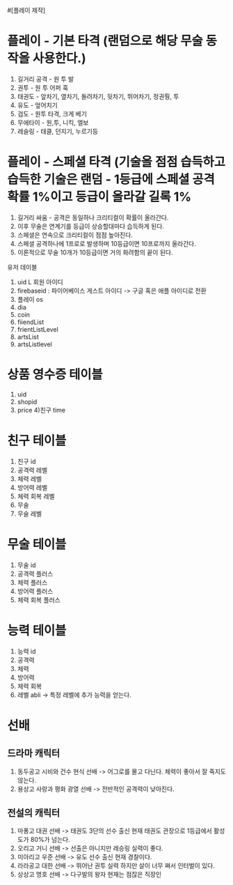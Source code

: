 #[플레이 제작]

# 플레이 - 기본 타격 (랜덤으로 해당 무술 동작을 사용한다.)
1) 길거리 공격 - 원 투 발 
2) 권투 - 원 투 어퍼 훅 
3) 태권도 - 앞차기, 옆차기, 돌려차기, 뒷차기, 뛰어차기, 정권뤙, 투
4) 유도 - 엎어치기
5) 검도 - 원투 타격, 크게 베기
6) 무에타이 - 원,투, 니킥, 엘보
7) 레슬링 - 태클, 던지기, 누르기등

# 플레이 - 스페셜 타격 (기술을 점점 습득하고 습득한 기술은 랜덤 - 1등급에 스페셜 공격 확률 1%이고 등급이 올라갈 길록 1%
1) 길거리 싸움 - 공격은 동일하나 크리티컬이 확률이 올라간다.
2) 이후 무술은 연계기를 등급이 상승할대마다 습득하게 된다.
3) 스페셜은 연속으로 크리티컬이 점점 높아진다. 
4) 스페셜 공격하나에 1프로로 발생하며 10등급이면 10프로까지 올라간다.
5) 이론적으로 무술 10개가 10등급이면 거의 화려함의 끝이 된다.



유저 데이블
1) uid L 회원 아이디
2) firebaseid : 파이어베이스 게스트 아이디 ->  구글 혹은 애플 아이디로 전환
3) 플레이 os
4) dia
5) coin
6) fiiendList
7) frientListLevel
8) artsList
9) artsListlevel

# 상품 영수증 테이블
1) uid
2) shopid
3) price
4)친구 time

# 친구 테이블
1) 친구 id
2) 공격력 레벨
3) 체력 레벨
4) 방어력 레벨
5) 체력 회복 레벨
6) 무술 
7) 무술 레벨

# 무술 테이블
1) 무술 id
2) 공격력 플러스
3) 체력 플러스
4) 방어력 플러스
5) 체력 회복 플러스 

# 능력 테이블
1) 능력 id
2) 공격력
3) 체력
4) 방어력
5) 체력 회복
6) 레벨 abli -> 특정 레벨에 추가 능력을 얻는다. 

# 선배
## 드라마 캐릭터
1) 동두공고 시비와 건수 현식 선배 -> 어그로를 몰고 다닌다. 체력이 좋아서 잘 죽지도 않는다.
2) 용상고 사랑과 평화 광열 선배 -> 전반적인 공격력이 낮아진다. 

## 전설의 캐릭터
1) 마퐁고 대권 선배 -> 태권도 3단의 선수 출신 현재 태권도 관장으로 1등급에서 활성도가 80%가 넘는다.
2) 오리고 거니 선배 -> 선출은 아니지만 레승링 실력이 좋다. 
3) 미아리고 우준 선배 -> 유도 선수 출신 현재 경찰이다. 
4) 라라공고 대한 선배 -> 뛰어난 권투 실력 하지만 살이 너무 쪄서 인터벌이 있다.
5) 상상고 명호 선배 -> 다구발의 왕자 현재는 점잖은 직장인 

